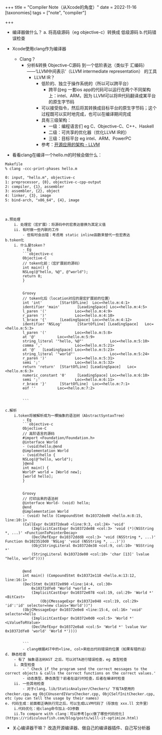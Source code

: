 +++
title = "Compiler Note（从Xcode的角度）"
date = 2022-11-16
[taxonomies]
  tags = ["note", "compiler"]

+++

- 编译器做什么？
    a. 将高级源码（eg objective-c）转换成 低级源码
    b.代码错误检查

- Xcode使用clang作为编译器
    - Clang？
        - 分析&转换 Objective-C源码 到一个低阶表达（类似于 汇编码）——‘LLVM中间表示’（LLVM intermediate representation） 的工具
            - LLVM IR？
                - 低阶的、独立于操作系统的（所以可以跨平台）
                    - 跨平台eg 一套ios app的代码可以运行在两个不同架构上：intel、ARM，因为 LLVM可以将IR代码翻译成某平台的原生字节码
                - 可以接受指令，然后将其转换成目标平台的原生字节码；这个过程既可以实时地完成，也可以在编译期间完成
                - 具有三级架构：
                    - 一级：编程语言们 eg C、Objective-C、C++、Haskell
                    - 二级：可共享的优化器（优化LLVM IR的）
                    - 三级：目标平台 eg intel、ARM、PowerPC
                - 参考：[开源应用的架构 - LLVM](http://www.aosabook.org/en/llvm.html)

- 看看clang在编译一个hello.m的时候会做什么：
```txt
Makefile
% clang -ccc-print-phases hello.m

0: input, "hello.m", objective-c
1: preprocessor, {0}, objective-c-cpp-output
2: compiler, {1}, assembler
3: assembler, {2}, object
4: linker, {3}, image
5: bind-arch, "x86_64", {4}, image

```
<br/>


    a.预处理
        i. 处理宏（宏扩展）：将源码中的宏表达替换为其定义值
        ii. 有时做一些内联的工作
            - 但有时会出错：考虑用 static inline函数来替代一些宏表达
    b.token化
        i. 什么是token？
            - Eg
            ```objective-c
            Objective-C
            // token化前：（宏扩展前的源码）
            int main() {
            NSLog(@"hello, %@", @"world");
            return 0;
            }


            Groovy
            // token化后（location对应的是宏扩展前的位置）
            int 'int'        [StartOfLine]  Loc=<hello.m:4:1>
            identifier 'main'        [LeadingSpace] Loc=<hello.m:4:5>
            l_paren '('             Loc=<hello.m:4:9>
            r_paren ')'             Loc=<hello.m:4:10>
            l_brace '{'      [LeadingSpace] Loc=<hello.m:4:12>
            identifier 'NSLog'       [StartOfLine] [LeadingSpace]   Loc=<hello.m:5:3>
            l_paren '('             Loc=<hello.m:5:8>
            at '@'          Loc=<hello.m:5:9>
            string_literal '"hello, %@"'            Loc=<hello.m:5:10>
            comma ','               Loc=<hello.m:5:21>
            at '@'   [LeadingSpace] Loc=<hello.m:5:23>
            string_literal '"world"'                Loc=<hello.m:5:24>
            r_paren ')'             Loc=<hello.m:5:31>
            semi ';'                Loc=<hello.m:5:32>
            return 'return'  [StartOfLine] [LeadingSpace]   Loc=<hello.m:6:3>
            numeric_constant '0'     [LeadingSpace] Loc=<hello.m:6:10>
            semi ';'                Loc=<hello.m:6:11>
            r_brace '}'      [StartOfLine]  Loc=<hello.m:7:1>
            eof ''          Loc=<hello.m:7:2>


            ```

    c.解析
        i.token将被解析成为一棵抽象的语法树（AbstractSyntaxTree）
            - Eg
            ```objective-c
            Objective-C
            // 高阶语言的源码
            #import <Foundation/Foundation.h>
            @interface World
            - (void)hello;@end
            @implementation World
            - (void)hello {
            NSLog(@"hello, world");
            }@end
            int main() {
            World* world = [World new];
            [world hello];
            }


            Groovy
            // 打印出来的语法树
            @interface World- (void) hello;
            @end
            @implementation World
            - (void) hello (CompoundStmt 0x10372ded0 <hello.m:8:15, line:10:1>
            (CallExpr 0x10372dea0 <line:9:3, col:24> 'void'
                (ImplicitCastExpr 0x10372de88 <col:3> 'void (*)(NSString *, ...)' <FunctionToPointerDecay>
                (DeclRefExpr 0x10372ddd8 <col:3> 'void (NSString *, ...)' Function 0x1023510d0 'NSLog' 'void (NSString *, ...)'))
                (ObjCStringLiteral 0x10372de38 <col:9, col:10> 'NSString *'
                (StringLiteral 0x10372de00 <col:10> 'char [13]' lvalue "hello, world"))))


            @end
            int main() (CompoundStmt 0x10372e118 <hello.m:13:12, line:16:1>
            (DeclStmt 0x10372e090 <line:14:4, col:30>
                0x10372dfe0 "World *world =
                (ImplicitCastExpr 0x10372e078 <col:19, col:29> 'World *' <BitCast>
                    (ObjCMessageExpr 0x10372e048 <col:19, col:29> 'id':'id' selector=new class='World'))")
            (ObjCMessageExpr 0x10372e0e8 <line:15:4, col:16> 'void' selector=hello
                (ImplicitCastExpr 0x10372e0d0 <col:5> 'World *' <LValueToRValue>
                (DeclRefExpr 0x10372e0a8 <col:5> 'World *' lvalue Var 0x10372dfe0 'world' 'World *'))))


            ```
            - clang根据AST中的<line, col>来给出代码错误的位置（如果有错的话）
    d. 静态检查
        - 有了 抽象语法树AST 之后，可以对TA进行错误检查，eg 类型检查
        i. 类型检查
            - ' Check if the program send the correct messages to the correct objects & calls the correct functions on the correct values.'
            - 动态类型、静态类型？前者在运行时检查，后者在编译时检查
        ii. 一些其他检查
            - 对于clang，lib/StaticAnalyzer/Checkers/ 下有TA使用的checker.cpp。eg ObjCUnuserdIVarsChecker.cpp, ObjCSelfInitChecker.cpp, etc (you can tell the usage by their names)
    e. 代码生成：前面都正确执行完之后，可以生成LLVM代码了（存放在 xxx.ll 文件里）
        i.代码优化：给clang命令加上-O3参数
        ii.To compare with clang：可以参考[gcc做了哪些代码优化](https://ridiculousfish.com/blog/posts/will-it-optimize.html)

- 关心编译器干嘛？
    改造开源编译器、做自己的编译器插件、自己写分析器